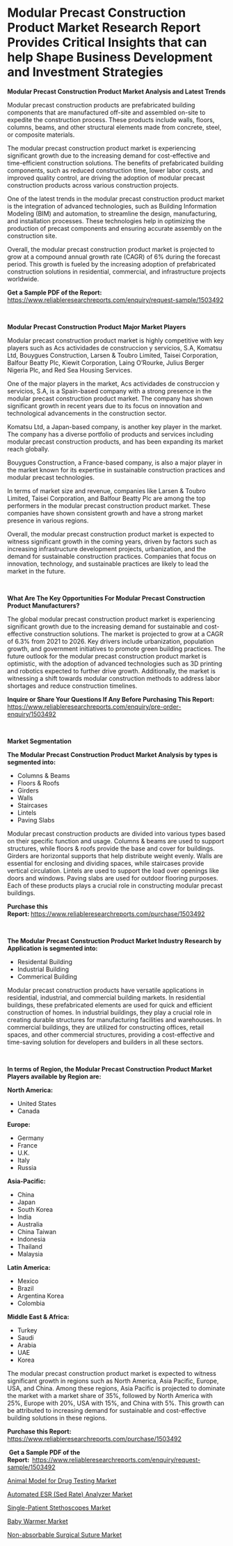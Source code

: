 <p><h1>Modular Precast Construction Product Market Research Report Provides Critical Insights that can help Shape Business Development and Investment Strategies</h1></p><p><strong>Modular Precast Construction Product Market Analysis and Latest Trends</strong></p>
<p><p>Modular precast construction products are prefabricated building components that are manufactured off-site and assembled on-site to expedite the construction process. These products include walls, floors, columns, beams, and other structural elements made from concrete, steel, or composite materials.</p><p>The modular precast construction product market is experiencing significant growth due to the increasing demand for cost-effective and time-efficient construction solutions. The benefits of prefabricated building components, such as reduced construction time, lower labor costs, and improved quality control, are driving the adoption of modular precast construction products across various construction projects.</p><p>One of the latest trends in the modular precast construction product market is the integration of advanced technologies, such as Building Information Modeling (BIM) and automation, to streamline the design, manufacturing, and installation processes. These technologies help in optimizing the production of precast components and ensuring accurate assembly on the construction site.</p><p>Overall, the modular precast construction product market is projected to grow at a compound annual growth rate (CAGR) of 6% during the forecast period. This growth is fueled by the increasing adoption of prefabricated construction solutions in residential, commercial, and infrastructure projects worldwide.</p></p>
<p><strong>Get a Sample PDF of the Report:&nbsp;</strong> <a href="https://www.reliableresearchreports.com/enquiry/request-sample/1503492">https://www.reliableresearchreports.com/enquiry/request-sample/1503492</a></p>
<p>&nbsp;</p>
<p><strong>Modular Precast Construction Product Major Market Players</strong></p>
<p><p>Modular precast construction product market is highly competitive with key players such as Acs actividades de construccion y servicios, S.A, Komatsu Ltd, Bouygues Construction, Larsen & Toubro Limited, Taisei Corporation, Balfour Beatty Plc, Kiewit Corporation, Laing O’Rourke, Julius Berger Nigeria Plc, and Red Sea Housing Services.</p><p>One of the major players in the market, Acs actividades de construccion y servicios, S.A, is a Spain-based company with a strong presence in the modular precast construction product market. The company has shown significant growth in recent years due to its focus on innovation and technological advancements in the construction sector.</p><p>Komatsu Ltd, a Japan-based company, is another key player in the market. The company has a diverse portfolio of products and services including modular precast construction products, and has been expanding its market reach globally.</p><p>Bouygues Construction, a France-based company, is also a major player in the market known for its expertise in sustainable construction practices and modular precast technologies.</p><p>In terms of market size and revenue, companies like Larsen & Toubro Limited, Taisei Corporation, and Balfour Beatty Plc are among the top performers in the modular precast construction product market. These companies have shown consistent growth and have a strong market presence in various regions.</p><p>Overall, the modular precast construction product market is expected to witness significant growth in the coming years, driven by factors such as increasing infrastructure development projects, urbanization, and the demand for sustainable construction practices. Companies that focus on innovation, technology, and sustainable practices are likely to lead the market in the future.</p></p>
<p>&nbsp;</p>
<p><strong>What Are The Key Opportunities For Modular Precast Construction Product Manufacturers?</strong></p>
<p><p>The global modular precast construction product market is experiencing significant growth due to the increasing demand for sustainable and cost-effective construction solutions. The market is projected to grow at a CAGR of 6.3% from 2021 to 2026. Key drivers include urbanization, population growth, and government initiatives to promote green building practices. The future outlook for the modular precast construction product market is optimistic, with the adoption of advanced technologies such as 3D printing and robotics expected to further drive growth. Additionally, the market is witnessing a shift towards modular construction methods to address labor shortages and reduce construction timelines.</p></p>
<p><strong>Inquire or Share Your Questions If Any Before Purchasing This Report:</strong> <a href="https://www.reliableresearchreports.com/enquiry/pre-order-enquiry/1503492">https://www.reliableresearchreports.com/enquiry/pre-order-enquiry/1503492</a></p>
<p>&nbsp;</p>
<p><strong>Market Segmentation</strong></p>
<p><strong>The Modular Precast Construction Product Market Analysis by types is segmented into:</strong></p>
<p><ul><li>Columns & Beams</li><li>Floors & Roofs</li><li>Girders</li><li>Walls</li><li>Staircases</li><li>Lintels</li><li>Paving Slabs</li></ul></p>
<p><p>Modular precast construction products are divided into various types based on their specific function and usage. Columns & beams are used to support structures, while floors & roofs provide the base and cover for buildings. Girders are horizontal supports that help distribute weight evenly. Walls are essential for enclosing and dividing spaces, while staircases provide vertical circulation. Lintels are used to support the load over openings like doors and windows. Paving slabs are used for outdoor flooring purposes. Each of these products plays a crucial role in constructing modular precast buildings.</p></p>
<p><strong>Purchase this Report:&nbsp;</strong><a href="https://www.reliableresearchreports.com/purchase/1503492">https://www.reliableresearchreports.com/purchase/1503492</a></p>
<p>&nbsp;</p>
<p><strong>The Modular Precast Construction Product Market Industry Research by Application is segmented into:</strong></p>
<p><ul><li>Residental Building</li><li>Industrial Building</li><li>Commerical Building</li></ul></p>
<p><p>Modular precast construction products have versatile applications in residential, industrial, and commercial building markets. In residential buildings, these prefabricated elements are used for quick and efficient construction of homes. In industrial buildings, they play a crucial role in creating durable structures for manufacturing facilities and warehouses. In commercial buildings, they are utilized for constructing offices, retail spaces, and other commercial structures, providing a cost-effective and time-saving solution for developers and builders in all these sectors.</p></p>
<p>&nbsp;</p>
<p><strong>In terms of Region, the Modular Precast Construction Product Market Players available by Region are:</strong></p>
<p>
    <p> <strong> North America: </strong>
        <ul>
            <li>United States</li>
            <li>Canada</li>
        </ul>
        </p> 
    <p> <strong> Europe: </strong>
        <ul>
            <li>Germany</li>
            <li>France</li>
            <li>U.K.</li>
            <li>Italy</li>
            <li>Russia</li>
        </ul>
        </p> 
    <p> <strong> Asia-Pacific: </strong>
        <ul>
            <li>China</li>
            <li>Japan</li>
            <li>South Korea</li>
            <li>India</li>
            <li>Australia</li>
            <li>China Taiwan</li>
            <li>Indonesia</li>
            <li>Thailand</li>
            <li>Malaysia</li>
        </ul>
        </p> 
    <p> <strong> Latin America: </strong>
        <ul>
            <li>Mexico</li>
            <li>Brazil</li>
            <li>Argentina Korea</li>
            <li>Colombia</li>
        </ul>
        </p> 
    <p> <strong> Middle East & Africa: </strong>
        <ul>
            <li>Turkey</li>
            <li>Saudi</li>
            <li>Arabia</li>
            <li>UAE</li>
            <li>Korea</li>
        </ul>
    </p>
    </p>
<p><p>The modular precast construction product market is expected to witness significant growth in regions such as North America, Asia Pacific, Europe, USA, and China. Among these regions, Asia Pacific is projected to dominate the market with a market share of 35%, followed by North America with 25%, Europe with 20%, USA with 15%, and China with 5%. This growth can be attributed to increasing demand for sustainable and cost-effective building solutions in these regions.</p></p>
<p><strong>Purchase this Report: </strong><a href="https://www.reliableresearchreports.com/purchase/1503492">https://www.reliableresearchreports.com/purchase/1503492</a></p>
<p>&nbsp;<strong>Get a Sample PDF of the Report:&nbsp;&nbsp;</strong><a href="https://www.reliableresearchreports.com/enquiry/request-sample/1503492">https://www.reliableresearchreports.com/enquiry/request-sample/1503492</a></p>
<p><strong></strong></p>
<p><p><a href="https://medium.com/@brianhernandez1926/animal-model-for-drug-testing-nbsp-market-focuses-on-market-share-size-and-projected-forecast-till-2521a82acc7c">Animal Model for Drug Testing Market</a></p><p><a href="https://medium.com/@brianhernandez1926/automated-esr-sed-rate-analyzer-market-trends-forecast-and-competitive-analysis-to-2031-3cefc54767fe">Automated ESR (Sed Rate) Analyzer Market</a></p><p><a href="https://medium.com/@brianhernandez1926/single-patient-stethoscopes-market-trends-forecast-and-competitive-analysis-to-2031-c2da7bcce8a2">Single-Patient Stethoscopes Market</a></p><p><a href="https://medium.com/@brianhernandez1926/baby-warmer-market-size-and-market-trends-complete-industry-overview-2024-to-2031-95f5cf49eb72">Baby Warmer Market</a></p><p><a href="https://medium.com/@brianhernandez1926/non-absorbable-surgical-suture-market-share-evolution-and-market-growth-trends-2024-2031-e9a91f9e184f">Non-absorbable Surgical Suture Market</a></p></p>